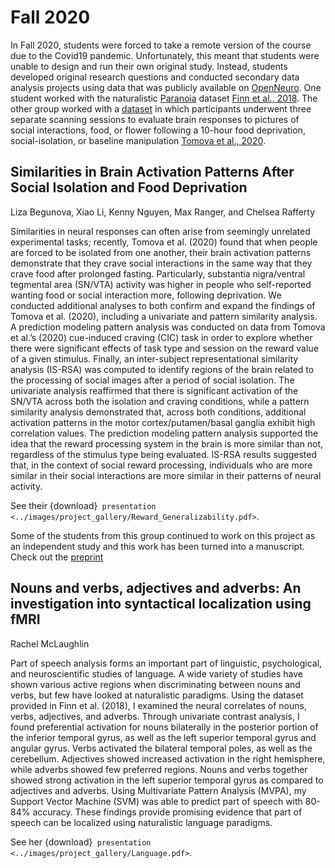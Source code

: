# Fall 2020
In Fall 2020, students were forced to take a remote version of the course due to the Covid19 pandemic. Unfortunately, this meant that students were unable to design and run their own original study. Instead, students developed original research questions and conducted secondary data analysis projects using data that was publicly available on [OpenNeuro](https://openneuro.org/). One student worked with the naturalistic [Paranoia](https://openneuro.org/datasets/ds001338/versions/1.0.0) dataset [Finn et al., 2018](https://www.nature.com/articles/s41467-018-04387-2). The other group worked with a [dataset](https://openneuro.org/datasets/ds003242/versions/1.0.0) in which participants underwent three separate scanning sessions to evaluate brain responses to pictures of social interactions, food, or flower following a 10-hour food deprivation, social-isolation, or baseline manipulation [Tomova et al., 2020](https://www.nature.com/articles/s41593-020-00742-z). 

## Similarities in Brain Activation Patterns After Social Isolation and Food Deprivation
Liza Begunova, Xiao Li, Kenny Nguyen, Max Ranger, and Chelsea Rafferty

Similarities in neural responses can often arise from seemingly unrelated experimental tasks; recently, Tomova et al. (2020) found that when people are forced to be isolated from one another, their brain activation patterns demonstrate that they crave social interactions in the same way that they crave food after prolonged fasting. Particularly, substantia nigra/ventral tegmental area (SN/VTA) activity was higher in people who self-reported wanting food or social interaction more, following deprivation. We conducted additional analyses to both confirm and expand the findings of Tomova et al. (2020), including a univariate and pattern similarity analysis. A prediction modeling pattern analysis was conducted on data from Tomova et al.’s (2020) cue-induced craving (CIC) task in order to explore whether there were significant effects of task type and session on the reward value of a given stimulus. Finally, an inter-subject representational similarity analysis (IS-RSA) was computed to identify regions of the brain related to the processing of social images after a period of social isolation. The univariate analysis reaffirmed that there is significant activation of the SN/VTA across both the isolation and craving conditions, while a pattern similarity analysis demonstrated that, across both conditions, additional activation patterns in the motor cortex/putamen/basal ganglia exhibit high correlation values. The prediction modeling pattern analysis supported the idea that the reward processing system in the brain is more similar than not, regardless of the stimulus type being evaluated. IS-RSA results suggested that, in the context of social reward processing, individuals who are more similar in their social interactions are more similar in their patterns of neural activity.

See their {download}` presentation <../images/project_gallery/Reward_Generalizability.pdf>`.

Some of the students from this group continued to work on this project as an independent study and this work has been turned into a manuscript. Check out the [preprint](https://www.biorxiv.org/content/10.1101/2022.08.23.504939v1)

## Nouns and verbs, adjectives and adverbs: An investigation into syntactical localization using fMRI 
Rachel McLaughlin

Part of speech analysis forms an important part of linguistic, psychological, and neuroscientific studies of language. A wide variety of studies have shown various active regions when discriminating between nouns and verbs, but few have looked at naturalistic paradigms. Using the dataset provided in Finn et al. (2018), I examined the neural correlates of nouns, verbs, adjectives, and adverbs. Through univariate contrast analysis, I found preferential activation for nouns bilaterally in the posterior portion of the inferior temporal gyrus, as well as the left superior temporal gyrus and angular gyrus. Verbs activated the bilateral temporal poles, as well as the cerebellum. Adjectives showed increased activation in the right hemisphere, while adverbs showed few preferred regions. Nouns and verbs together showed strong activation in the left superior temporal gyrus as compared to adjectives and adverbs. Using Multivariate Pattern Analysis (MVPA), my Support Vector Machine (SVM) was able to predict part of speech with 80-84% accuracy. These findings provide promising evidence that part of speech can be localized using naturalistic language paradigms.

See her {download}` presentation <../images/project_gallery/Language.pdf>`.


